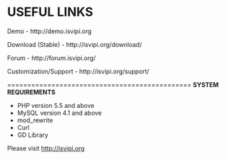 <strong>USEFUL LINKS</strong>
==============================================

<p>Demo - http://demo.isvipi.org</p>
<p>Download (Stable) - http://isvipi.org/download/</p>
<p>Forum - http://forum.isvipi.org/</p>
<p>Customization/Support - http://isvipi.org/support/</p>

==============================================
<strong>SYSTEM REQUIREMENTS</strong>
<ul>
<li>PHP version 5.5 and above</li>
<li>MySQL version 4.1 and above</li>
<li>mod_rewrite</li>
<li>Curl</li>
<li>GD Library</li>
</ul>

Please visit http://isvipi.org